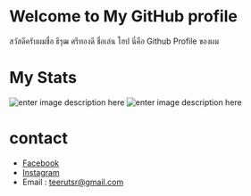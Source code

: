 # Welcome to My GitHub profile
สวัสดีครับผมชื่อ ธีรุฒ ศรีทองดี ชื่อเล่น โฮป นี่คือ Github Profile ของผม
# My Stats
![enter image description here](https://github-readme-stats.vercel.app/api?username=Teerut26&show_icons=true&theme=radical)
![enter image description here](https://github-readme-stats.vercel.app/api/top-langs/?username=Teerut26&layout=compact)
# contact
- [Facebook](https://web.facebook.com/profile.php?id=100008786231232)
- [Instagram](https://www.instagram.com/teerut_1t/)
- Email : teerutsr@gmail.com
